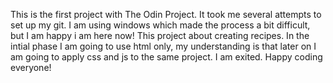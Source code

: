 This is the first project with The Odin Project.
It took me several attempts to set up my git. I am using windows which made the process a bit difficult, but I am happy i am here now!
This project about creating recipes. In the intial phase I am going to use html only, my understanding is that later on I am going to apply css and js to the same project. 
I am exited. Happy coding everyone!
